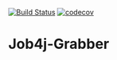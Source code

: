 [![Build Status](https://travis-ci.org/alnero/Job4j-Grabber.svg?branch=master)](https://travis-ci.org/alnero/Job4j-Grabber)
[![codecov](https://codecov.io/gh/alnero/Job4j-Grabber/branch/master/graph/badge.svg?token=OXOSTKLXMQ)](https://codecov.io/gh/alnero/Job4j-Grabber)

# Job4j-Grabber
